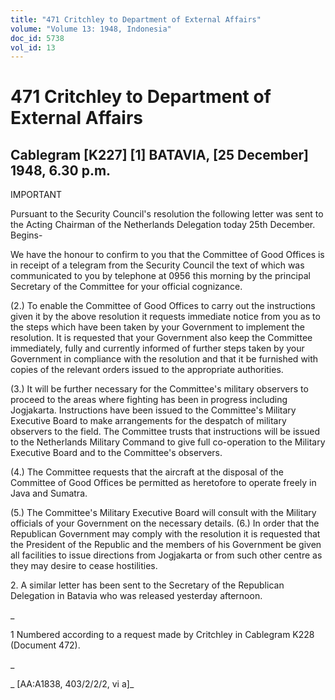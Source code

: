 ```yaml
---
title: "471 Critchley to Department of External Affairs"
volume: "Volume 13: 1948, Indonesia"
doc_id: 5738
vol_id: 13
---
```


# 471 Critchley to Department of External Affairs

## Cablegram [K227] [1] BATAVIA, [25 December] 1948, 6.30 p.m.

IMPORTANT

Pursuant to the Security Council's resolution the following letter was sent to the Acting Chairman of the Netherlands Delegation today 25th December. Begins-

We have the honour to confirm to you that the Committee of Good Offices is in receipt of a telegram from the Security Council the text of which was communicated to you by telephone at 0956 this morning by the principal Secretary of the Committee for your official cognizance.

(2.) To enable the Committee of Good Offices to carry out the instructions given it by the above resolution it requests immediate notice from you as to the steps which have been taken by your Government to implement the resolution. It is requested that your Government also keep the Committee immediately, fully and currently informed of further steps taken by your Government in compliance with the resolution and that it be furnished with copies of the relevant orders issued to the appropriate authorities.

(3.) It will be further necessary for the Committee's military observers to proceed to the areas where fighting has been in progress including Jogjakarta. Instructions have been issued to the Committee's Military Executive Board to make arrangements for the despatch of military observers to the field. The Committee trusts that instructions will be issued to the Netherlands Military Command to give full co-operation to the Military Executive Board and to the Committee's observers.

(4.) The Committee requests that the aircraft at the disposal of the Committee of Good Offices be permitted as heretofore to operate freely in Java and Sumatra.

(5.) The Committee's Military Executive Board will consult with the Military officials of your Government on the necessary details. (6.) In order that the Republican Government may comply with the resolution it is requested that the President of the Republic and the members of his Government be given all facilities to issue directions from Jogjakarta or from such other centre as they may desire to cease hostilities.

2\. A similar letter has been sent to the Secretary of the Republican Delegation in Batavia who was released yesterday afternoon.

_

1 Numbered according to a request made by Critchley in Cablegram K228 (Document 472).

_

_ [AA:A1838, 403/2/2/2, vi a]_
